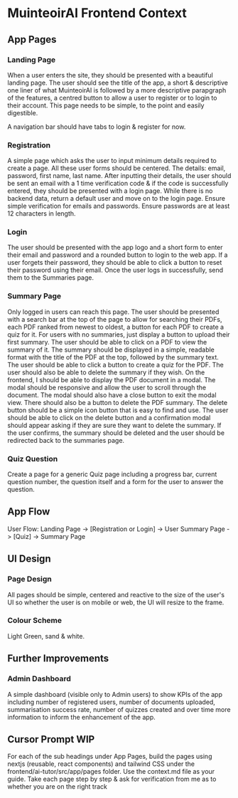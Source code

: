 # MuinteoirAI Frontend Context
## App Pages
### Landing Page
When a user enters the site, they should be presented with a beautiful landing page. The user should see the title of the app, a short & descriptive one liner of 
what MuinteoirAI is followed by a more descriptive parapgraph of the features, a centred button to allow a user to register or to login to their account. This page 
needs to be simple, to the point and easily digestible. 

A navigation bar should have tabs to login & register for now.

### Registration
A simple page which asks the user to input minimum details required to create a page. All these user forms should be centered. The details: email, password, first name, last name. 
After inputting their details, the user should be sent an email with a 1 time verification code & if the code is successfully entered, they should be presented with a login page.
While there is no backend data, return a default user and move on to the login page.
Ensure simple verification for emails and passwords. Ensure passwords are at least 12 characters in length.

### Login
The user should be presented with the app logo and a short form to enter their email and password and a rounded button to login to the web app.
If a user forgets their password, they should be able to click a button to reset their password using their email.
Once the user logs in successfully, send them to the Summaries page.

### Summary Page
Only logged in users can reach this page. The user should be presented with a search bar at the top of the page to allow for searching their PDFs, each PDF ranked from newest to 
oldest, a button for each PDF to create a quiz for it. For users with no summaries, just display a button to upload their first summary.
The user should be able to click on a PDF to view the summary of it. The summary should be displayed in a simple, readable format with the title of the PDF at the top, followed by the summary text.
The user should be able to click a button to create a quiz for the PDF. The user should also be able to delete the summary if they wish.
On the frontend, I should be able to display the PDF document in a modal. The modal should be responsive and allow the user to scroll through the document. The modal should also have a close button to exit the modal view. 
There should also be a button to delete the PDF summary. The delete button should be a simple icon button that is easy to find and use. The user should be able to click on the delete button and a confirmation modal should appear asking if they are sure they want to delete the summary. If the user confirms, the summary should be deleted and the user should be redirected back to the summaries page.

### Quiz Question
Create a page for a generic Quiz page including a progress bar, current question number, the question itself and a form for the user to answer the question.

## App Flow
User Flow:
Landing Page -> [Registration or Login] -> User Summary Page -> [Quiz] -> Summary Page

## UI Design
### Page Design
All pages should be simple, centered and reactive to the size of the user's UI so
whether the user is on mobile or web, the UI will resize to the frame.

### Colour Scheme
Light Green, sand & white.

## Further Improvements
### Admin Dashboard
A simple dashboard (visible only to Admin users) to show KPIs of the app including number of registered users, number of documents uploaded, summarisation success rate, number of quizzes created and over time more information to inform the enhancement of the app.

## Cursor Prompt WIP
For each of the sub headings under App Pages, build the pages using nextjs (reusable, react components) and tailwind CSS under the frontend/ai-tutor/src/app/pages folder. Use the context.md file as your guide. Take each page step by step & ask for verification from me as to whether you are on the right track
